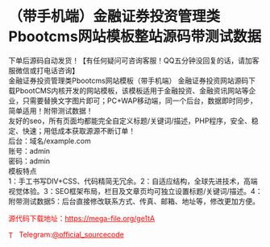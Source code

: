 # （带手机端）金融证券投资管理类Pbootcms网站模板整站源码带测试数据

下单后源码自动发货！【有任何疑问可咨询客服！QQ五分钟没回复的话，请加客服微信或打电话咨询】<br>金融证券投资管理类Pbootcms网站模板（带手机端） 金融证券投资网站源码下载PbootCMS内核开发的网站模板，该模板适用于金融投资、金融资讯网站等企业，只需要替换文字图片即可；PC+WAP移动端，同一个后台，数据即时同步，简单适用！附带测试数据！<br>友好的seo，所有页面均都能完全自定义标题/关键词/描述，PHP程序，安全、稳定、快速；用低成本获取源源不断订单！<br>后台：域名/example.com<br>账号：admin<br>密码：admin<br>模板特点<br>1：手工书写DIV+CSS、代码精简无冗余。2：自适应结构，全球先进技术，高端视觉体验。3：SEO框架布局，栏目及文章页均可独立设置标题/关键词/描述。4：附带测试数据5：后台直接修改联系方式、传真、邮箱、地址等，修改更加方便。<br>


<p style="color: red;">源代码下载地址：<a href="https://mega-file.org/ge1tA" style="color: red;">https://mega-file.org/ge1tA</a></p><p style="color: red;"><img src="https://cdn-icons-png.flaticon.com/512/2111/2111646.png" alt="Telegram Icon" style="width: 16px; vertical-align: middle; margin-right: 5px;">Telegram:<a href="https://t.me/official_sourcecode" style="color: red;">@official_sourcecode</a></p>